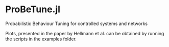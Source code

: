 # ProBeTune.jl
Probabilistic Behaviour Tuning for controlled systems and networks

Plots, presented in the paper by Hellmann et al. can be obtained by running the scripts in the examples folder.
